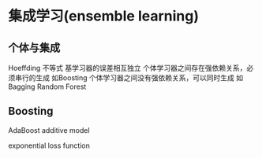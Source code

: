 # 集成学习(ensemble learning)

## 个体与集成
Hoeffding 不等式
基学习器的误差相互独立
个体学习器之间存在强依赖关系，必须串行的生成 如Boosting
个体学习器之间没有强依赖关系，可以同时生成 如 Bagging Random Forest

## Boosting
AdaBoost
additive model

exponential loss function

